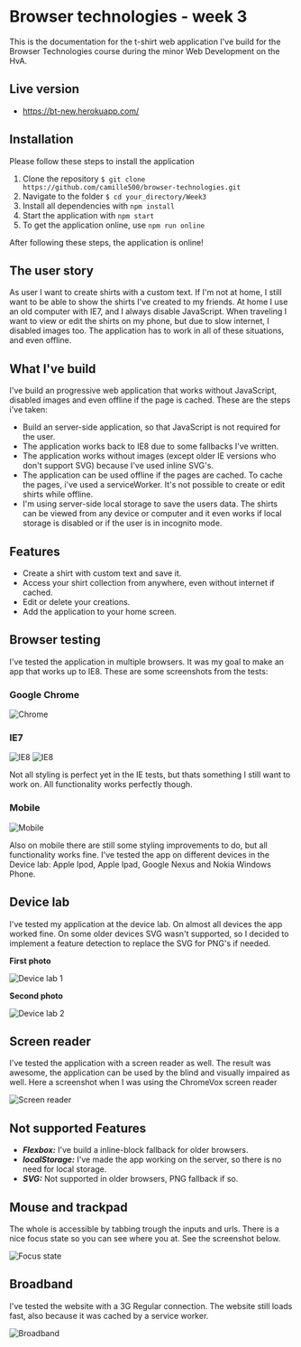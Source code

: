 # Browser technologies - week 3

This is the documentation for the t-shirt web application I've build for the Browser Technologies course during the minor Web Development on the HvA.

## Live version

- https://bt-new.herokuapp.com/

## Installation

Please follow these steps to install the application

1. Clone the repository ```$ git clone https://github.com/camille500/browser-technologies.git```
2. Navigate to the folder ```$ cd your_directory/Week3```
3. Install all dependencies with ```npm install```
4. Start the application with ```npm start```
5. To get the application online, use ```npm run online```

After following these steps, the application is online!

## The user story

As user I want to create shirts with a custom text. If I'm not at home, I still want to be able to show the shirts I've created to my friends. At home I use an old computer with IE7, and I always disable JavaScript. When traveling I want to view or edit the shirts on my phone, but due to slow internet, I disabled images too. The application has to work in all of these situations, and even offline.

## What I've build

I've build an progressive web application that works without JavaScript, disabled images and even offline if the page is cached. These are the steps i've taken:

- Build an server-side application, so that JavaScript is not required for the user.
- The application works back to IE8 due to some fallbacks I've written.
- The application works without images (except older IE versions who don't support SVG) because I've used inline SVG's.
- The application can be used offline if the pages are cached. To cache the pages, i've used a serviceWorker. It's not possible to create or edit shirts while offline.
- I'm using server-side local storage to save the users data. The shirts can be viewed from any device or computer and it even works if local storage is disabled or if the user is in incognito mode.

## Features

- Create a shirt with custom text and save it.
- Access your shirt collection from anywhere, even without internet if cached.
- Edit or delete your creations.
- Add the application to your home screen.

## Browser testing

I've tested the application in multiple browsers. It was my goal to make an app that works up to IE8. These are some screenshots from the tests:

### Google Chrome
![Chrome](images/1.png)

### IE7
![IE8](images/2.png)
![IE8](images/3.png)

Not all styling is perfect yet in the IE tests, but thats something I still want to work on. All functionality works perfectly though.

### Mobile
![Mobile](images/4.png)

Also on mobile there are still some styling improvements to do, but all functionality works fine.
I've tested the app on different devices in the Device lab: Apple Ipod, Apple Ipad, Google Nexus and Nokia Windows Phone.

## Device lab
I've tested my application at the device lab. On almost all devices the app worked fine. On some older devices SVG wasn't supported, so I decided to implement a feature detection to replace the SVG for PNG's if needed.

**First photo**

![Device lab 1](images/dvl1.jpeg)

**Second photo**

![Device lab 2](images/dvl2.jpeg)

## Screen reader

I've tested the application with a screen reader as well. The result was awesome, the application can be used by the blind and visually impaired as well. Here a screenshot when I was using the ChromeVox screen reader

![Screen reader](images/sr.png)

## Not supported Features

- ***Flexbox:*** I've build a inline-block fallback for older browsers.
- ***localStorage:*** I've made the app working on the server, so there is no need for local storage.
- ***SVG:*** Not supported in older browsers, PNG fallback if so.

## Mouse and trackpad

The whole is accessible by tabbing trough the inputs and urls. There is a nice focus state so you can see where you at. See the screenshot below.

![Focus state](images/6.png)

## Broadband

I've tested the website with a 3G Regular connection. The website still loads fast, also because it was cached by a service worker.

![Broadband](images/7.png)
